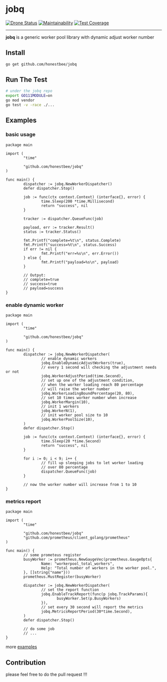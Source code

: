# jobq

[![Drone Status](https://drone.honestbee.com/api/badges/honestbee/jobq/status.svg?branch=develop)](https://drone.honestbee.com/honestbee/jobq)
[![Maintainability](https://api.codeclimate.com/v1/badges/ee67437d8c14bc7cf736/maintainability)](https://codeclimate.com/repos/5c46845c5263880240004a38/maintainability)
[![Test Coverage](https://api.codeclimate.com/v1/badges/ee67437d8c14bc7cf736/test_coverage)](https://codeclimate.com/repos/5c46845c5263880240004a38/test_coverage)


---

**jobq** is a generic worker pool library with dynamic adjust worker number

## Install

```bash
go get github.com/honestbee/jobq
```

## Run The Test

```bash
# under the jobq repo
export GO111MODULE=on
go mod vendor
go test -v -race ./...
```

## Examples

### basic usage

```golang
package main

import (
        "time"

        "github.com/honestbee/jobq"
)

func main() {
        dispatcher := jobq.NewWorkerDispatcher()
        defer dispatcher.Stop()

        job := func(ctx context.Context) (interface{}, error) {
                time.Sleep(200 *time.Millisecond)
                return "success", nil
        }

        tracker := dispatcher.QueueFunc(job)

        payload, err := tracker.Result()
        status := tracker.Status()

        fmt.Printf("complete=%t\n", status.Complete)
        fmt.Printf("success=%t\n", status.Success)
        if err != nil {
                fmt.Printf("err=%s\n", err.Error())
        } else {
                fmt.Printf("payload=%s\n", payload)
        }

        // Output:
        // complete=true
        // success=true
        // payload=success
}
```

### enable dynamic worker

```golang
package main

import (
        "time"

        "github.com/honestbee/jobq"
)

func main() {
        dispatcher := jobq.NewWorkerDispatcher(
                // enable dynamic workers
                jobq.EnableDynamicAdjustWorkers(true),
                // every 1 second will checking the adjustment needs or not
                jobq.WorkerAdjustPeriod(time.Second),
                // set up one of the adjustment condition,
                // when the worker loading reach 80 percentage 
                // will raise the worker number
                jobq.WorkerLoadingBoundPercentage(20, 80),
                // set 10 times worker number when increase
                jobq.WorkerMargin(10),
                // init 1 workers
                jobq.WorkerN(1),
                // init worker pool size to 10
                jobq.WorkerPoolSize(10),
        )
        defer dispatcher.Stop()

        job := func(ctx context.Context) (interface{}, error) {
                time.Sleep(20 *time.Second)
                return "success", nil
        }

        for i := 0; i < 9; i++ {
                // fill up sleeping jobs to let worker loading
                // over 80 percentage
                dispatcher.QueueFunc(job)
        }

        // now the worker number will increase from 1 to 10
}
```

### metrics report

```golang
package main

import (
        "time"

        "github.com/honestbee/jobq"
        "github.com/prometheus/client_golang/prometheus"
)

func main() {
        // some prometeus register
        busyWorker := prometheus.NewGaugeVec(prometheus.GaugeOpts{
                Name: "workerpool_total_workers",
                Help: "Total number of workers in the worker pool.",
        }, []string{"name"}))
        prometheus.MustRegister(busyWorker)

        dispatcher := jobq.NewWorkerDispatcher(
                // set the report function
                jobq.EnableTrackReport(func(p jobq.TrackParams){
                       busyWorker.Set(p.BusyWorkers) 
                }),
                // set every 30 second will report the metrics
                jobq.MetricsReportPeriod(30*time.Second),
        )
        defer dispatcher.Stop()

        // do some job
        // ...
}
```

more [examples](./example_test.go)

## Contribution

please feel free to do the pull request !!!
